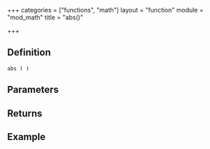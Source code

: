 +++
categories = ["functions", "math"]
layout = "function"
module = "mod_math"
title = "abs()"

+++

## Definition

    abs ( )

## Parameters

## Returns

## Example
